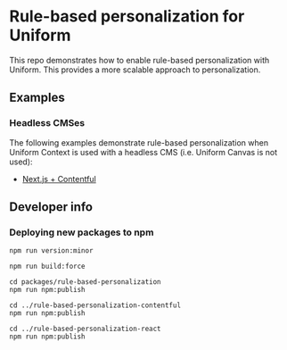 # Rule-based personalization for Uniform

This repo demonstrates how to enable rule-based personalization with Uniform. This provides a more scalable approach to personalization.

## Examples

### Headless CMSes

The following examples demonstrate rule-based personalization when Uniform Context is used with a headless CMS (i.e. Uniform Canvas is not used):

* [Next.js + Contentful](apps/nextjs-contentful/README.md)

## Developer info

### Deploying new packages to npm

```
npm run version:minor
```

```
npm run build:force
```

```
cd packages/rule-based-personalization
npm run npm:publish
```

```
cd ../rule-based-personalization-contentful
npm run npm:publish
```

```
cd ../rule-based-personalization-react
npm run npm:publish
```